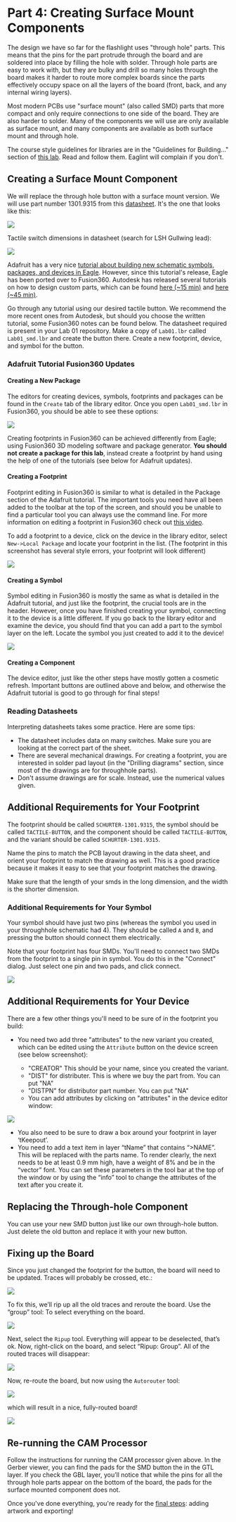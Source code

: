 # Part 4: Creating Surface Mount Components

The design we have so far for the flashlight uses "through hole" parts. This means that the pins for the part protrude through the board and are soldered into place by filling the hole with solder. Through hole parts are easy to work with, but they are bulky and drill so many holes through the board makes it harder to route more complex boards since the parts effectively occupy space on all the layers of the board (front, back, and any internal wiring layers).

Most modern PCBs use "surface mount" (also called SMD) parts that more compact and only require connections to one side of the board. They are also harder to solder. Many of the components we will use are only available as surface mount, and many components are available as both surface mount and through hole.

The course style guidelines for libraries are in the "Guidelines for Building..." section of [this lab](https://github.com/NVSL/QuadClass-Resources/blob/master/labs/Building-Parts-In-Eagle/README.md). Read and follow them. Eaglint will complain if you don't.

## Creating a Surface Mount Component

We will replace the through hole button with a surface mount version. We will use part number 1301.9315 from this [datasheet](https://www.schurter.com/en/datasheet/typ_6x6_mm_tact_switches.pdf). It's the one that looks like this:

![](images/smd1.jpg)

Tactile switch dimensions in datasheet (search for LSH Gullwing lead):

![](./images/smd7.png)

Adafruit has a very nice [tutorial about building new schematic symbols, packages, and devices in Eagle](https://www.google.com/url?q=https%3A%2F%2Flearn.adafruit.com%2Fktowns-ultimate-creating-parts-in-eagle-tutorial%2Fintroduction&sa=D&sntz=1&usg=AFQjCNGsUFLtnS_nmz4ra63XcImFHoVf9A). However, since this tutorial's release, Eagle has been ported over to Fusion360. Autodesk has released several tutorials on how to design custom parts, which can be found [here (~15 min)](https://www.youtube.com/watch?v=zqar0XWtFaY) and [here (~45 min)](https://www.youtube.com/watch?v=xNIEXCimRSg&list=PLmA_xUT-8UlKE-U-eEqrkNEI7rd1fUnLY).

Go through any tutorial using our desired tactile button. We recommend the more recent ones from Autodesk, but should you choose the written tutorial, some Fusion360 notes can be found below. The datasheet required is present in your Lab 01 repository. Make a copy of `Lab01.lbr` called `Lab01_smd.lbr` and create the button there. Create a new footprint, device, and symbol for the button.

### Adafruit Tutorial Fusion360 Updates

#### Creating a New Package

The editors for creating devices, symbols, footprints and packages can be found in the `Create` tab of the library editor. Once you open `Lab01_smd.lbr` in Fusion360, you should be able to see these options:

![](images/adafruit1.png)

Creating footprints in Fusion360 can be achieved differently from Eagle; using Fusion360 3D modeling software and package generator. **You should not create a package for this lab**, instead create a footprint by hand using the help of one of the tutorials (see below for Adafruit updates).

#### Creating a Footprint

Footprint editing in Fusion360 is similar to what is detailed in the Package section of the Adafruit tutorial. The important tools you need have all been added to the toolbar at the top of the screen, and should you be unable to find a particular tool you can always use the command line. For more information on editing a footprint in Fusion360 check out [this video](https://www.youtube.com/watch?v=8-tJZHFzWXo&list=PLmA_xUT-8UlKE-U-eEqrkNEI7rd1fUnLY&index=3).

To add a footprint to a device, click on the device in the library editor, select `New->Local Package` and locate your footprint in the list. (The footprint in this screenshot has several style errors, your footprint will look different)

![](images/adafruit3.png)

#### Creating a Symbol

Symbol editing in Fusion360 is mostly the same as what is detailed in the Adafruit tutorial, and just like the footprint, the crucial tools are in the header. However, once you have finished creating your symbol, connecting it to the device is a little different. If you go back to the library editor and examine the device, you should find that you can add a part to the symbol layer on the left. Locate the symbol you just created to add it to the device!

![](images/adafruit2.png)

#### Creating a Component

The device editor, just like the other steps have mostly gotten a cosmetic refresh. Important buttons are outlined above and below, and otherwise the Adafruit tutorial is good to go through for final steps!

### Reading Datasheets

Interpreting datasheets takes some practice. Here are some tips:

- The datasheet includes data on many switches. Make sure you are looking at the correct part of the sheet.
- There are several mechanical drawings. For creating a footprint, you are interested in solder pad layout (in the "Drilling diagrams" section, since most of the drawings are for throughhole parts).
- Don't assume drawings are for scale. Instead, use the numerical values given.

###

## Additional Requirements for Your Footprint

The footprint should be called `SCHURTER-1301.9315`, the symbol should be called `TACTILE-BUTTON`, and the component should be called `TACTILE-BUTTON`, and the variant should be called `SCHURTER-1301.9315`.

Name the pins to match the PCB layout drawing in the data sheet, and orient your footprint to match the drawing as well. This is a good practice because it makes it easy to see that your footprint matches the drawing.

Make sure that the length of your smds in the long dimension, and the width is the shorter dimension.

###

### Additional Requirements for Your Symbol

Your symbol should have just two pins (whereas the symbol you used in your throughhole schematic had 4). They should be called `A` and `B`, and pressing the button should connect them electrically.

Note that your footprint has four SMDs. You'll need to connect two SMDs from the footprint to a single pin in symbol. You do this in the "Connect" dialog. Just select one pin and two pads, and click connect.

![](images/symbol.png)

###

## Additional Requirements for Your Device

There are a few other things you'll need to be sure of in the footprint you build:

- You need two add three "attributes" to the new variant you created, which can be edited using the `Attribute` button on the device screen (see below screenshot):

  - "CREATOR" This should be your name, since you created the variant.
  - "DIST" for distributer. This is where we buy the part from. You can put "NA"
  - "DISTPN" for distributor part number. You can put "NA"
  - You can add attributes by clicking on "attributes" in the device editor window:

![](images/smd2_f360.png)

- You also need to be sure to draw a box around your footprint in layer ‘tKeepout’.
- You need to add a text item in layer “tName” that contains “>NAME”. This will be replaced with the parts name. To render clearly, the next needs to be at least 0.9 mm high, have a weight of 8% and be in the “vector” font. You can set these parameters in the tool bar at the top of the window or by using the “info” tool to change the attributes of the text after you create it.

##

## Replacing the Through-hole Component

You can use your new SMD button just like our own through-hole button. Just delete the old button and replace it with your new button.

##

## Fixing up the Board

Since you just changed the footprint for the button, the board will need to be updated. Traces will probably be crossed, etc.:

![](images/sm3_f360.png)

To fix this, we’ll rip up all the old traces and reroute the board. Use the “group” tool: To select everything on the board.

![](images/sm4_f360.png)

Next, select the `Ripup` tool. Everything will appear to be deselected, that’s ok. Now, right-click on the board, and select “Ripup: Group”. All of the routed traces will disappear:

![](images/sm5_f360.png)

Now, re-route the board, but now using the `Autorouter` tool:

![](images/sm6_f360.png)

which will result in a nice, fully-routed board!

![](images/sm7_f360.png)

## Re-running the CAM Processor

Follow the instructions for running the CAM processor given above. In the Gerber viewer, you can find the pads for the SMD button the in the GTL layer. If you check the GBL layer, you’ll notice that while the pins for all the through hole parts appear on the bottom of the board, the pads for the surface mounted component does not.

Once you've done everything, you're ready for the [final steps](README.md#getting-art-onto-the-board): adding artwork and exporting!
